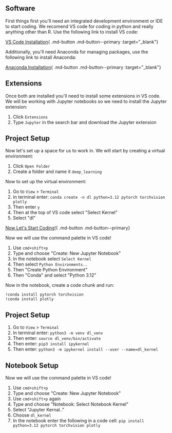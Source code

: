 ## Software

First things first you'll need an integrated development environment or IDE to start coding. We recomend VS code for coding in python and really anything other than R. Use the following link to install VS code:

[VS Code Installation](https://code.visualstudio.com/download){ .md-button .md-button--primary :target="_blank"}

Additionally, you'll need Anaconda for managing packages, use the following link to install Anaconda:

 [Anaconda Installation](https://docs.anaconda.com/anaconda/install/){ .md-button .md-button--primary :target="_blank"}

 ## Extensions

Once both are installed you'll need to install some extensions in VS code. We will be working with Jupyter notebooks so we need to install the Jupyter extension:

1. Click `Extensions`
2. Type `Jupyter` in the search bar and download the Jupyter extension

## Project Setup

Now let's set up a space for us to work in. We will start by creating a virtual environment:

1. Click `Open Folder`
2. Create a folder and name it `deep_learning`

Now to set up the virtual environment:

1. Go to `View` > `Terminal`
2. In terminal enter: `conda create -n dl python=3.12 pytorch torchvision plotly`
3. Then enter `y`
4. Then at the top of VS code select "Select Kernel"
5. Select "dl"

[Now Let's Start Coding!](/machine_learning/deep_learning/01_basics.md){ .md-button .md-button--primary}

Now we will use the command palette in VS code!

1. Use `cmd+shift+p`
2. Type and choose "Create: New Jupyter Notebook"
3. In the notebook select `Select Kernel`
4. Then select `Python Environments..`
5. Then "Create Python Environment"
6. Then "Conda" and select "Python 3.12"

Now in the notebook, create a code chunk and run:

```
!conda install pytorch torchvision
!conda install plotly
```


## Project Setup

1. Go to `View` > `Terminal`
2. In terminal enter: `python3 -m venv dl_venv`
3. Then enter: `source dl_venv/bin/activate`
4. Then enter: `pip3 install ipykernel`
5. Then enter: `python3 -m ipykernel install --user --name=dl_kernel`

## Notebook Setup

Now we will use the command palette in VS code!

1. Use `cmd+shift+p`
2. Type and choose "Create: New Jupyter Notebook"
3. Use `cmd+shift+p` again
4. Type and choose "Notebook: Select Notebook Kernel"
5. Select "Jupyter Kernal.."
6. Choose `dl_kernel`
7. In the notebook enter the following in a code cell: `pip install python=3.12 pytorch torchvision plotly`
